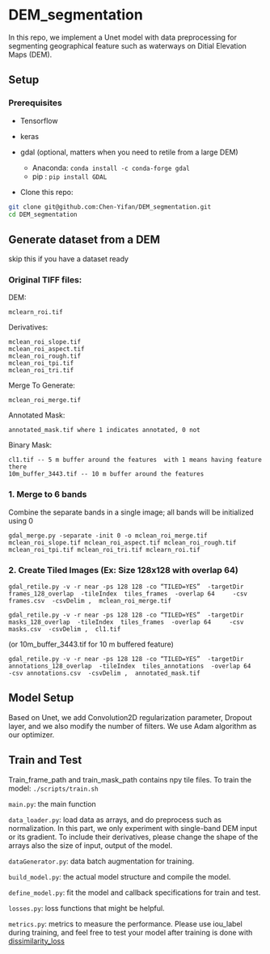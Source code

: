 # DEM_segmentation

In this repo, we implement a Unet model with data preprocessing for segmenting geographical feature such as waterways on Ditial Elevation Maps (DEM).

## Setup

### Prerequisites
- Tensorflow
- keras
- gdal (optional, matters when you need to retile from a large DEM)
  + Anaconda: `conda install -c conda-forge gdal`
  + pip : `pip install GDAL`

- Clone this repo:
```bash
git clone git@github.com:Chen-Yifan/DEM_segmentation.git
cd DEM_segmentation
```

## Generate dataset from a DEM 
skip this if you have a dataset ready
###  Original TIFF files: 

  DEM:
  
    mclearn_roi.tif

  Derivatives:
  
    mclean_roi_slope.tif 
    mclean_roi_aspect.tif 
    mclean_roi_rough.tif 
    mclean_roi_tpi.tif 
    mclean_roi_tri.tif
  

  Merge To Generate:
  
    mclean_roi_merge.tif 

  Annotated Mask:
  
    annotated_mask.tif where 1 indicates annotated, 0 not

  Binary Mask:
  
    cl1.tif -- 5 m buffer around the features  with 1 means having feature there
    10m_buffer_3443.tif -- 10 m buffer around the features 

  
### 1.  Merge to 6 bands 
Combine the separate bands in a single image;  all bands will be initialized using 0 

```gdal_merge.py -separate -init 0 -o mclean_roi_merge.tif mclean_roi_slope.tif mclean_roi_aspect.tif mclean_roi_rough.tif mclean_roi_tpi.tif mclean_roi_tri.tif mclearn_roi.tif```

### 2. Create Tiled Images (Ex: Size 128x128 with overlap 64)

```
gdal_retile.py -v -r near -ps 128 128 -co “TILED=YES”  -targetDir frames_128_overlap  -tileIndex  tiles_frames  -overlap 64     -csv frames.csv  -csvDelim ,  mclean_roi_merge.tif 
```
```
gdal_retile.py -v -r near -ps 128 128 -co “TILED=YES”  -targetDir masks_128_overlap  -tileIndex  tiles_frames  -overlap 64     -csv masks.csv  -csvDelim ,  cl1.tif 
```

(or  10m_buffer_3443.tif for 10 m buffered feature)

```
gdal_retile.py -v -r near -ps 128 128 -co “TILED=YES”  -targetDir annotations_128_overlap  -tileIndex  tiles_annotations  -overlap 64     -csv annotations.csv  -csvDelim ,  annotated_mask.tif 
```

## Model Setup
Based on Unet, we add Convolution2D regularization parameter, Dropout layer, and we also modify the number of filters. We use Adam algorithm as our optimizer.

## Train and Test 
Train_frame_path and train_mask_path contains npy tile files.
To train the model:  ```./scripts/train.sh```

  ```main.py```: the main function
  
  ```data_loader.py```: load data as arrays, and do preprocess such as normalization. In this part, we only experiment with single-band DEM input or its gradient. To include their derivatives, please change the shape of the arrays also the size of input, output of the model.
  
  ```dataGenerator.py```: data batch augmentation for training.
  
  ```build_model.py```: the actual model structure and compile the model.
  
  ```define_model.py```: fit the model and callback specifications for train and test.
  
  ```losses.py```: loss functions that might be helpful.
  
  ```metrics.py```: metrics to measure the performance.
            Please use iou_label during training, and feel free to test your model after training is done with [dissimilarity_loss](https://github.com/fffibonacci/DEM_segmentation/blob/master/losses.py#L11)
 
 
 

